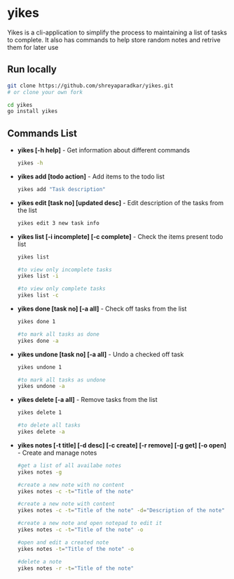 # yikes

Yikes is a cli-application to simplify the process to maintaining a list of tasks to complete.
It also has commands to help store random notes and retrive them for later use

## Run locally

```sh
git clone https://github.com/shreyaparadkar/yikes.git
# or clone your own fork

cd yikes
go install yikes
```

## Commands List

- **yikes [-h help]** - Get information about different commands

  ```sh
  yikes -h
  ```
  
- **yikes add [todo action]** - Add items to the todo list

  ```sh
  yikes add "Task description"
  ```

- **yikes edit [task no] [updated desc]** - Edit description of the tasks from the list

  ```sh
  yikes edit 3 new task info
  ```
  
- **yikes list [-i incomplete] [-c complete]** - Check the items present todo list

  ```sh
  yikes list 
  
  #to view only incomplete tasks
  yikes list -i
  
  #to view only complete tasks
  yikes list -c
  ```
  
- **yikes done [task no] [-a all]** - Check off tasks from the list

  ```sh
  yikes done 1
  
  #to mark all tasks as done
  yikes done -a
  ```

- **yikes undone [task no] [-a all]** - Undo a checked off task

  ```sh
  yikes undone 1
  
  #to mark all tasks as undone
  yikes undone -a
  ```

- **yikes delete [-a all]** - Remove tasks from the list

  ```sh
  yikes delete 1
  
  #to delete all tasks
  yikes delete -a
  ```

- **yikes notes [-t title] [-d desc] [-c create] [-r remove] [-g get] [-o open]** - Create and manage notes

  ```sh
  #get a list of all availabe notes
  yikes notes -g
  
  #create a new note with no content
  yikes notes -c -t="Title of the note"

  #create a new note with content
  yikes notes -c -t="Title of the note" -d="Description of the note"

  #create a new note and open notepad to edit it
  yikes notes -c -t="Title of the note" -o 

  #open and edit a created note
  yikes notes -t="Title of the note" -o 
  
  #delete a note
  yikes notes -r -t="Title of the note"
  ```

